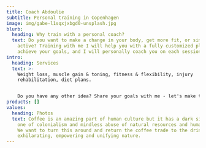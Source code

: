 ```yaml
---
title: Coach Abdoulie
subtitle: Personal training in Copenhagen
image: img/gabe-l1sqxjxbgd0-unsplash.jpg
blurb:
  heading: Why train with a personal coach?
  text: Do you want to make a change in your body, get more fit, or simply be more
    active? Training with me I will help you with a fully customized plans to
    achieve your goals, and I will personally coach you on each session.
intro:
  heading: Services
  text: >-
    Weight loss, muscle gain & toning, fitness & flexibility, injury
    rehabilitation, diet plans.


    Do you have any other idea? Share your goals with me - let's make them real together.
products: []
values:
  heading: Photos
  text: Coffee is an amazing part of human culture but it has a dark side too –
    one of colonialism and mindless abuse of natural resources and human lives.
    We want to turn this around and return the coffee trade to the drink’s
    exhilarating, empowering and unifying nature.
---
```

